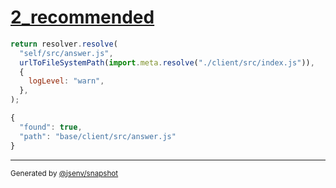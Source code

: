 # [2_recommended](../../leading_slash.test.mjs#L26)

```js
return resolver.resolve(
  "self/src/answer.js",
  urlToFileSystemPath(import.meta.resolve("./client/src/index.js")),
  {
    logLevel: "warn",
  },
);
```

```js
{
  "found": true,
  "path": "base/client/src/answer.js"
}
```

---

<sub>
  Generated by <a href="https://github.com/jsenv/core/tree/main/packages/tooling/snapshot">@jsenv/snapshot</a>
</sub>
